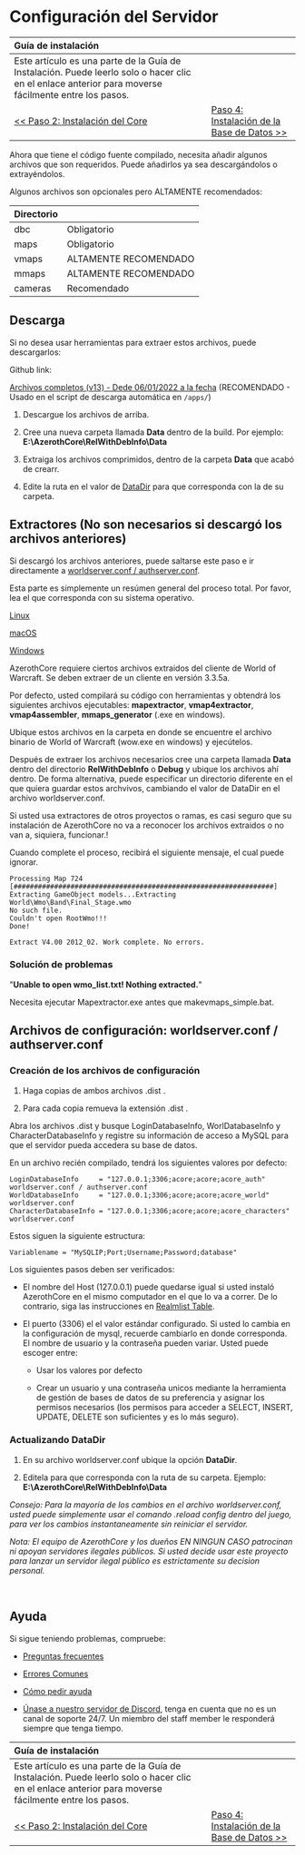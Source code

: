 # Configuración del Servidor

| Guía de instalación 																																  | 																	   |
| :- 																																				  | :- 																	   |
| Este artículo es una parte de la Guía de Instalación. Puede leerlo solo o hacer clic en el enlace anterior para moverse fácilmente entre los pasos. |
| [<< Paso 2: Instalación del Core](core-installation.md) 																							  | [Paso 4: Instalación de la Base de Datos >>](database-installation.md) |

Ahora que tiene el código fuente compilado, necesita añadir algunos archivos que son requeridos. Puede añadirlos ya sea descargándolos o extrayéndolos.

Algunos archivos son opcionales pero ALTAMENTE recomendados:

| Directorio | 						 |
| :- 		 | :- 					 |
| dbc 		 | Obligatorio 			 |
| maps 		 | Obligatorio 			 |
| vmaps 	 | ALTAMENTE RECOMENDADO |
| mmaps 	 | ALTAMENTE RECOMENDADO |
| cameras	 | Recomendado 			 |

## Descarga

Si no desea usar herramientas para extraer estos archivos, puede descargarlos:

Github link:

<a href="https://github.com/wowgaming/client-data/releases/" target="_blank">Archivos completos (v13) - Dede 06/01/2022 a la fecha</a> (RECOMENDADO - Usado en el script de descarga automática en `/apps/`)

<!-- this link contains v10 -->
<!-- Mega link:

<a href="https://mega.nz/#F!pyYlkK6b!pNz-zhThXQIg0_rO5L_RsQ" target="_blank">DBC & maps for all versions</a> (ALTERNATIVE)
-->

1. Descargue los archivos de arriba.

1. Cree una nueva carpeta llamada **Data** dentro de la build. Por ejemplo: **E:\AzerothCore\RelWithDebInfo\Data**

1. Extraiga los archivos comprimidos, dentro de la carpeta **Data** que acabó de crearr.

1. Edite la ruta en el valor de [DataDir](#config-files-worldserver-conf-.--authserver-conf) para que corresponda con la de su carpeta.

## Extractores (No son necesarios si descargó los archivos anteriores)

Si descargó los archivos anteriores, puede saltarse este paso e ir directamente a [worldserver.conf / authserver.conf](#worldserverconf--authserverconf).

Esta parte es simplemente un resúmen general del proceso total. Por favor, lea el que corresponda con su sistema operativo.

[Linux](linux-server-setup.md)

[macOS](macos-server-setup.md)

[Windows](windows-server-setup.md)

AzerothCore requiere ciertos archivos extraidos del cliente de World of Warcraft. Se deben extraer de un cliente en versión 3.3.5a.

Por defecto, usted compilará su código con herramientas y obtendrá los siguientes archivos ejecutables: **mapextractor**, **vmap4extractor**, **vmap4assembler**, **mmaps_generator** (.exe en windows).

Ubique estos archivos en la carpeta en donde se encuentre el archivo binario de World of Warcraft (wow.exe en windows) y ejecútelos.

Después de extraer los archivos necesarios cree una carpeta llamada **Data** dentro del directorio **RelWithDebInfo** o **Debug** y ubique los archivos ahí dentro. De forma alternativa, puede especificar un directorio diferente en el que quiera guardar estos archvivos, cambiando el valor de DataDir en el archivo worldserver.conf.

Si usted usa extractores de otros proyectos o ramas, es casi seguro que su instalación de AzerothCore no va a reconocer los archivos extraidos o no van a, siquiera, funcionar.!

Cuando complete el proceso, recibirá el siguiente mensaje, el cual puede ignorar.

```
Processing Map 724
[################################################################]
Extracting GameObject models...Extracting World\Wmo\Band\Final_Stage.wmo
No such file.
Couldn't open RootWmo!!!
Done!
  
Extract V4.00 2012_02. Work complete. No errors.
```

### Solución de problemas

"**Unable to open wmo_list.txt! Nothing extracted.**"

Necesita ejecutar Mapextractor.exe antes que makevmaps_simple.bat.

## Archivos de configuración: worldserver.conf / authserver.conf

### Creación de los archivos de configuración

1. Haga copias de ambos archivos .dist .

1. Para cada copia remueva la extensión .dist .

Abra los archivos .dist y busque LoginDatabaseInfo, WorlDatabaseInfo y CharacterDatabaseInfo y registre su información de acceso a MySQL para que el servidor pueda accedera su base de datos.

En un archivo recién compilado, tendrá los siguientes valores por defecto:

```
LoginDatabaseInfo     = "127.0.0.1;3306;acore;acore;acore_auth" worldserver.conf / authserver.conf
WorldDatabaseInfo     = "127.0.0.1;3306;acore;acore;acore_world" worldserver.conf
CharacterDatabaseInfo = "127.0.0.1;3306;acore;acore;acore_characters" worldserver.conf
```

Estos siguen la siguiente estructura:

```
Variablename = "MySQLIP;Port;Username;Password;database"  
``` 

Los siguientes pasos deben ser verificados: 

- El nombre del Host (127.0.0.1) puede quedarse igual si usted instaló AzerothCore en el mismo computador en el que lo va a correr.
  De lo contrario, siga las instrucciones en [Realmlist Table](realmlist.md). 

- El puerto (3306) el el valor estándar configurado. Si usted lo cambia en la configuración de mysql, recuerde cambiarlo en donde corresponda.
  El nombre de usuario y la contraseña pueden variar. Usted puede escoger entre: 

    - Usar los valores por defecto

    - Crear un usuario y una contraseña unicos mediante la herramienta de gestión de bases de datos de su preferencia y asignar los permisos necesarios (los permisos para acceder a SELECT, INSERT, UPDATE, DELETE  son suficientes y es lo más seguro).

### Actualizando DataDir

1. En su archivo worldserver.conf ubique la opción **DataDir**.

1. Editela para que corresponda con la ruta de su carpeta. Ejemplo: **E:\AzerothCore\RelWithDebInfo\Data**

*Consejo: Para la mayoría de los cambios en el archivo worldserver.conf, usted puede simplemente usar el comando .reload config dentro del juego, para ver los cambios instantaneamente sin reiniciar el servidor.*

*Nota: El equipo de  AzerothCore y los dueños EN NINGUN CASO patrocinan ni apoyan servidores ilegales públicos. Si usted decide usar este proyecto para lanzar un servidor ilegal público es estrictamente su decision personal.*

<br>

## Ayuda

Si sigue teniendo problemas, compruebe:

* [Preguntas frecuentes](faq.md)

* [Errores Comunes](common-errors.md)

* [Cómo pedir ayuda](how-to-ask-for-help.md)

* [Únase a nuestro servidor de Discord](https://discord.gg/gkt4y2x), tenga en cuenta que no es un canal de soporte 24/7. Un miembro del staff member le responderá siempre que tenga tiempo.

| Guía de instalación 																																  | 																	   |
| :- 																																				  | :- 																	   |
| Este artículo es una parte de la Guía de Instalación. Puede leerlo solo o hacer clic en el enlace anterior para moverse fácilmente entre los pasos. |
| [<< Paso 2: Instalación del Core](core-installation.md) 																							  | [Paso 4: Instalación de la Base de Datos >>](database-installation.md) |
